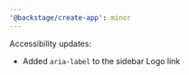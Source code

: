 ```yaml
---
'@backstage/create-app': minor
---
```


Accessibility updates:

- Added `aria-label` to the sidebar Logo link
